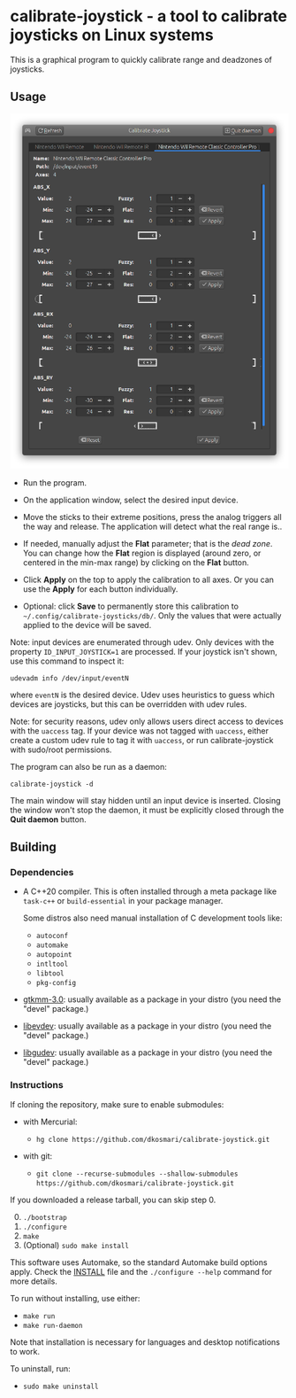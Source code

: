 # calibrate-joystick - a tool to calibrate joysticks on Linux systems

This is a graphical program to quickly calibrate range and deadzones of joysticks.


## Usage

![calibrate-joystick main window](screenshots/screenshot-1.png)

  - Run the program.

  - On the application window, select the desired input device.

  - Move the sticks to their extreme positions, press the analog triggers all the way and
    release. The application will detect what the real range is..

  - If needed, manually adjust the **Flat** parameter; that is the *dead zone*. You can
    change how the **Flat** region is displayed (around zero, or centered in the min-max
    range) by clicking on the **Flat** button.

  - Click **Apply** on the top to apply the calibration to all axes. Or you can use the
    **Apply** for each button individually.

  - Optional: click **Save** to permanently store this calibration to
    `~/.config/calibrate-joysticks/db/`. Only the values that were actually applied to the
    device will be saved.

Note: input devices are enumerated through udev. Only devices with the property
`ID_INPUT_JOYSTICK=1` are processed. If your joystick isn't shown, use this command to
inspect it:

    udevadm info /dev/input/eventN

where `eventN` is the desired device. Udev uses heuristics to guess which devices are
joysticks, but this can be overridden with udev rules.

Note: for security reasons, udev only allows users direct access to devices with the
`uaccess` tag. If your device was not tagged with `uaccess`, either create a custom udev
rule to tag it with `uaccess`, or run calibrate-joystick with sudo/root permissions.

The program can also be run as a daemon:

    calibrate-joystick -d

The main window will stay hidden until an input device is inserted. Closing the window
won't stop the daemon, it must be explicitly closed through the **Quit daemon** button.


## Building

### Dependencies

- A C++20 compiler. This is often installed through a meta package like `task-c++` or `build-essential` in your package manager.

  Some distros also need manual installation of C development tools like:
    - `autoconf`
    - `automake`
    - `autopoint`
    - `intltool`
    - `libtool`
    - `pkg-config`

- [gtkmm-3.0](http://gtkmm.org): usually available as a package in your distro (you need
  the "devel" package.)

- [libevdev](http://www.freedesktop.org/wiki/Software/libevdev): usually available as a
  package in your distro (you need the "devel" package.)

- [libgudev](http://wiki.gnome.org/Projects/libgudev): usually available as a package in
  your distro (you need the "devel" package.)


### Instructions

If cloning the repository, make sure to enable submodules:

- with Mercurial:
  - `hg clone https://github.com/dkosmari/calibrate-joystick.git`

- with git:
  - `git clone --recurse-submodules --shallow-submodules https://github.com/dkosmari/calibrate-joystick.git`

If you downloaded a release tarball, you can skip step 0.

0. `./bootstrap`
1. `./configure`
2. `make`
3. (Optional) `sudo make install`

This software uses Automake, so the standard Automake build options apply. Check the
[INSTALL](INSTALL) file and the `./configure --help` command for more details.

To run without installing, use either:

- `make run` 
- `make run-daemon`

Note that installation is necessary for languages and desktop notifications to work.

To uninstall, run:

- `sudo make uninstall`
